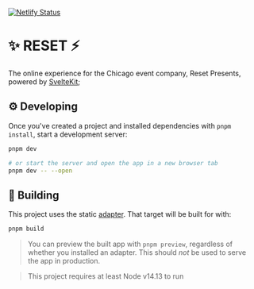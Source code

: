 [![Netlify Status](https://api.netlify.com/api/v1/badges/7befdeff-e928-4eed-b7b6-0552a9bea11a/deploy-status)](https://app.netlify.com/sites/resetpresents/deploys)

# ✨ RESET ⚡️

The online experience for the Chicago event company, Reset Presents, powered by [SvelteKit](https://github.com/sveltejs/kit);

## ⚙️ Developing

Once you've created a project and installed dependencies with `pnpm install`, start a development server:

```bash
pnpm dev

# or start the server and open the app in a new browser tab
pnpm dev -- --open
```

## 🔨 Building

This project uses the static [adapter](https://kit.svelte.dev/docs#adapters). That target will be built for with:

```bash
pnpm build
```

> You can preview the built app with `pnpm preview`, regardless of whether you installed an adapter. This should _not_ be used to serve the app in production.

> This project requires at least Node v14.13 to run

